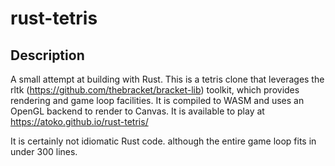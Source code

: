 # rust-tetris
## Description
A small attempt at building with Rust.
This is a tetris clone that leverages the rltk (https://github.com/thebracket/bracket-lib) toolkit, which provides rendering and game loop facilities.
It is compiled to WASM and uses an OpenGL backend to render to Canvas. It is available to play at https://atoko.github.io/rust-tetris/

It is certainly not idiomatic Rust code. although the entire game loop fits in under 300 lines.
